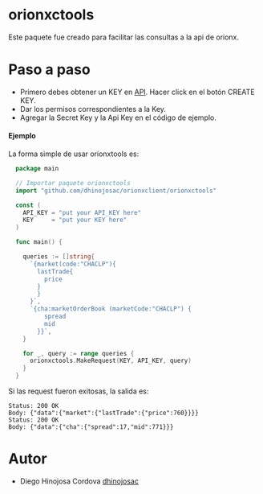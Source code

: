 
# orionxctools 

Este paquete fue creado para facilitar las consultas a la api de orionx.

Paso a paso
============

* Primero debes obtener un KEY en [API](https://orionx.io/developers/keys). Hacer click en el botón CREATE KEY.
* Dar los permisos correspondientes a la Key.
* Agregar la Secret Key y la Api Key en el código de ejemplo.

#### Ejemplo

La forma simple de usar orionxtools es:

```go
  package main

  // Importar paquete orionxctools
  import "github.com/dhinojosac/orionxclient/orionxctools"

  const (
    API_KEY = "put your API_KEY here"
    KEY     = "put your KEY here"
  )

  func main() {

    queries := []string{
      `{market(code:"CHACLP"){
        lastTrade{
          price
        }
        }
      }`,
      `{cha:marketOrderBook (marketCode:"CHACLP") {
          spread
          mid
        }}`,
    }

    for _, query := range queries {
      orionxctools.MakeRequest(KEY, API_KEY, query)
    }
  }  
```

Si las request fueron exitosas, la salida es:
```
Status: 200 OK
Body: {"data":{"market":{"lastTrade":{"price":760}}}}
Status: 200 OK
Body: {"data":{"cha":{"spread":17,"mid":771}}}
```

Autor
=====

* Diego Hinojosa Cordova [dhinojosac](http://github.com/dhinojosac)

